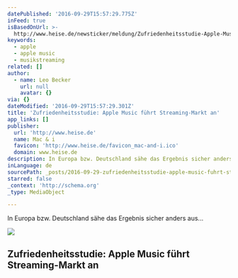 ```yaml
---
datePublished: '2016-09-29T15:57:29.775Z'
inFeed: true
isBasedOnUrl: >-
  http://www.heise.de/newsticker/meldung/Zufriedenheitsstudie-Apple-Music-fuehrt-Streaming-Markt-an-3337687.html
keywords:
  - apple
  - apple music
  - musikstreaming
related: []
author:
  - name: Leo Becker
    url: null
    avatar: {}
via: {}
dateModified: '2016-09-29T15:57:29.301Z'
title: 'Zufriedenheitsstudie: Apple Music führt Streaming-Markt an'
app_links: []
publisher:
  url: 'http://www.heise.de'
  name: Mac & i
  favicon: 'http://www.heise.de/favicon_mac-and-i.ico'
  domain: www.heise.de
description: In Europa bzw. Deutschland sähe das Ergebnis sicher anders aus…
inLanguage: de
sourcePath: _posts/2016-09-29-zufriedenheitsstudie-apple-music-fuhrt-streaming-markt-an.md
starred: false
_context: 'http://schema.org'
_type: MediaObject

---
```

In Europa bzw. Deutschland sähe das Ergebnis sicher anders aus...

<article style=""><img src="https://imgflo.herokuapp.com/graph/2b2431f8e7ba7b0/528f5087c00ebb45843d6cdb1c745b5a/noop.jpeg?input=http%3A%2F%2Fwww.heise.de%2Fimgs%2F18%2F1%2F8%2F9%2F9%2F5%2F2%2F6%2Furn-newsml-dpa-com-20090101-150629-99-10515_large_4_3-3ccd137e332a534d.jpeg" /><h1>Zufriedenheitsstudie: Apple Music führt Streaming-Markt an</h1></article>